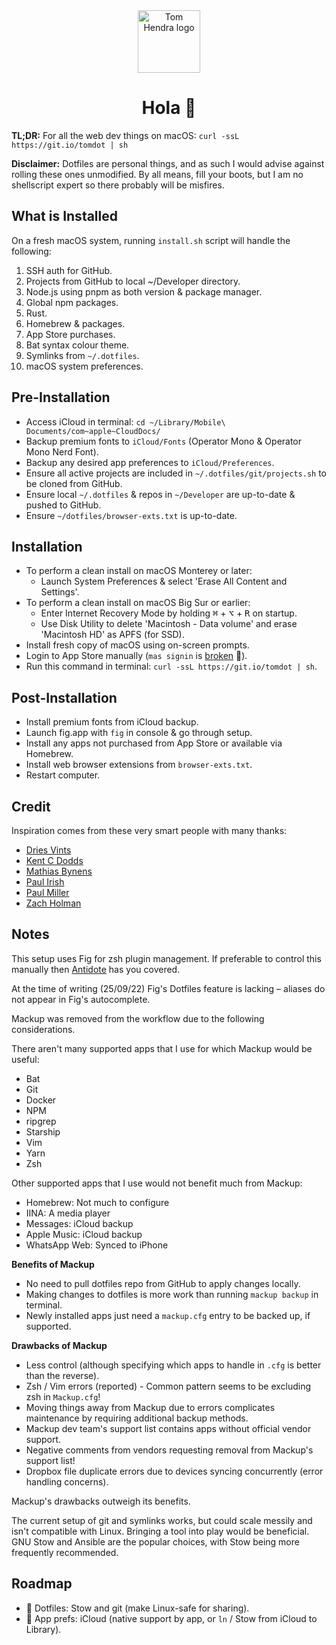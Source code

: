 <div align=center>
<img alt="Tom Hendra logo" src="https://res.cloudinary.com/tomhendra/image/upload/v1567091669/tomhendra-logo/tomhendra-logo-round-1024.png" width="100" />
<h1>Hola 👋</h1>
</div>

**TL;DR:** For all the web dev things on macOS: `curl -ssL https://git.io/tomdot | sh`

**Disclaimer:** Dotfiles are personal things, and as such I would advise against rolling these ones unmodified. By all means, fill your boots, but I am no shellscript expert so there probably will be misfires. 

## What is Installed

On a fresh macOS system, running `install.sh` script will handle the following:

1. SSH auth for GitHub.
2. Projects from GitHub to local ~/Developer directory.
3. Node.js using pnpm as both version & package manager.
4. Global npm packages.
5. Rust.
6. Homebrew & packages.
7. App Store purchases.
8. Bat syntax colour theme.
9. Symlinks from `~/.dotfiles`.
10. macOS system preferences.

## Pre-Installation

- Access iCloud in terminal: `cd ~/Library/Mobile\ Documents/com~apple~CloudDocs/`
- Backup premium fonts to `iCloud/Fonts` (Operator Mono & Operator Mono Nerd Font).
- Backup any desired app preferences to `iCloud/Preferences`.
- Ensure all active projects are included in `~/.dotfiles/git/projects.sh` to be cloned from GitHub.
- Ensure local `~/.dotfiles` & repos in `~/Developer` are up-to-date & pushed to GitHub.
- Ensure `~/dotfiles/browser-exts.txt` is up-to-date.

## Installation

- To perform a clean install on macOS Monterey or later: 
  - Launch System Preferences & select 'Erase All Content and Settings'.
- To perform a clean install on macOS Big Sur or earlier: 
  - Enter Internet Recovery Mode by holding <kbd>⌘</kbd> + <kbd>⌥</kbd> + <kbd>R</kbd> on startup.
  - Use Disk Utility to delete 'Macintosh - Data volume' and erase 'Macintosh HD' as APFS (for SSD).
- Install fresh copy of macOS using on-screen prompts.
- Login to App Store manually (`mas signin` is [broken](https://github.com/mas-cli/mas/issues/164) 🤕).
- Run this command in terminal: `curl -ssL https://git.io/tomdot | sh`.

## Post-Installation

- Install premium fonts from iCloud backup.
- Launch fig.app with `fig` in console & go through setup.
- Install any apps not purchased from App Store or available via Homebrew.
- Install web browser extensions from `browser-exts.txt`.
- Restart computer.

## Credit

Inspiration comes from these very smart people with many thanks:

- [Dries Vints](https://github.com/driesvints/dotfiles)
- [Kent C Dodds](https://github.com/kentcdodds/dotfiles)
- [Mathias Bynens](https://github.com/mathiasbynens/dotfiles)
- [Paul Irish](https://github.com/paulirish/dotfiles)
- [Paul Miller](https://github.com/paulmillr/dotfiles)
- [Zach Holman](https://github.com/holman/dotfiles)

## Notes
This setup uses Fig for zsh plugin management. If preferable to control this manually then [Antidote](https://getantidote.github.io) has you covered. 

At the time of writing (25/09/22) Fig's Dotfiles feature is lacking – aliases do not appear in Fig's autocomplete.

Mackup was removed from the workflow due to the following considerations. 

There aren't many supported apps that I use for which Mackup would be useful:

- Bat
- Git
- Docker
- NPM
- ripgrep
- Starship
- Vim
- Yarn
- Zsh

Other supported apps that I use would not benefit much from Mackup:

- Homebrew: Not much to configure
- IINA: A media player
- Messages: iCloud backup
- Apple Music: iCloud backup
- WhatsApp Web: Synced to iPhone

**Benefits of Mackup**

- No need to pull dotfiles repo from GitHub to apply changes locally.
- Making changes to dotfiles is more work than running `mackup backup` in terminal. 
- Newly installed apps just need a `mackup.cfg` entry to be backed up, if supported. 

**Drawbacks of Mackup**

- Less control (although specifying which apps to handle in `.cfg` is better than the reverse).
- Zsh / Vim errors (reported) - Common pattern seems to be excluding zsh in `Mackup.cfg`! 
- Moving things away from Mackup due to errors complicates maintenance by requiring additional backup methods.
- Mackup dev team's support list contains apps without official vendor support. 
- Negative comments from vendors requesting removal from Mackup's support list!
- Dropbox file duplicate errors due to devices syncing concurrently (error handling concerns).

Mackup's drawbacks outweigh its benefits. 

The current setup of git and symlinks works, but could scale messily and isn't compatible with Linux. Bringing a tool into play would be beneficial. GNU Stow and Ansible are the popular choices, with Stow being more frequently recommended. 

## Roadmap

- 📝 Dotfiles: Stow and git (make Linux-safe for sharing).
- 📝 App prefs: iCloud (native support by app, or `ln` / Stow from iCloud to Library).
